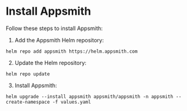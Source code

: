# Install Appsmith

Follow these steps to install Appsmith:

1. Add the Appsmith Helm repository:

```shell
helm repo add appsmith https://helm.appsmith.com
```

2. Update the Helm repository:

```shell
helm repo update
```
3. Install Appsmith:

```shell
helm upgrade --install appsmith appsmith/appsmith -n appsmith --create-namespace -f values.yaml
```